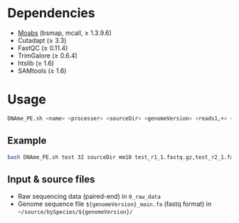 # Dependencies

- [Moabs](https://github.com/sunnyisgalaxy/moabs) (bsmap, mcall, $\geq$ 1.3.9.6)
- Cutadapt ($\geq$ 3.3)
- FastQC ($\geq$ 0.11.4)
- TrimGalore ($\geq$ 0.6.4)
- htslib ($\geq$ 1.6)
- SAMtools ($\geq$ 1.6)

# Usage

```bash
DNAme_PE.sh <name> <processer> <sourceDir> <genomeVersion> <reads1,+> <reads2,+>
```

## Example

```bash
bash DNAme_PE.sh test 32 sourceDir mm10 test_r1_1.fastq.gz,test_r2_1.fastq.gz,test_r3_1.fastq.gz,test_r4_1.fastq.gz test_r1_2.fastq.gz,test_r2_2.fastq.gz,test_r3_2.fastq.gz,test_r4_2.fastq.gz
```

## Input & source files

- Raw sequencing data (paired-end) in ```0_raw_data```
- Genome sequence file ```${genomeVersion}_main.fa``` (fastq format) in ```~/source/bySpecies/${genomeVersion}/```

